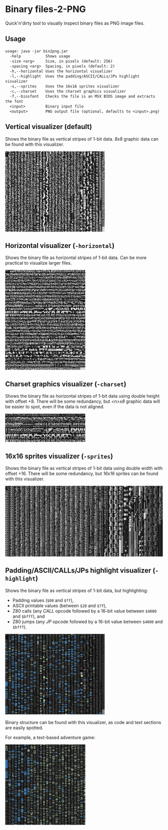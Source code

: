 # Binary files-2-PNG

Quick'n'dirty tool to visually inspect binary files as PNG image files.


## Usage

```
usage: java -jar bin2png.jar
  -help           Shows usage
  -size <arg>     Size, in pixels (default: 256)
  -spacing <arg>  Spacing, in pixels (default: 2)
  -h,--horizontal Uses the horizontal visualizer
  -l,--highlight  Uses the padding/ASCII/CALLs/JPs highlight visualizer
  -s,--sprites    Uses the 16x16 sprites visualizer
  -c,--charset    Uses the charset graphics visualizer
  -f,--biosfont   Checks the file is an MSX BIOS image and extracts the font
  <input>         Binary input file
  <output>        PNG output file (optional, defaults to <input>.png)
```


## Vertical visualizer (default)

Shows the binary file as vertical stripes of 1-bit data. _8x8_ graphic data can be found with this visualizer.

![Frogger (Konami, 1983)](images/example-default.png)


## Horizontal visualizer (`-horizontal`)

Shows the binary file as horizontal stripes of 1-bit data. Can be more practical to visualize larger files.

![Frogger (Konami, 1983)](images/example-horizontal.png)


## Charset graphics visualizer (`-charset`)

Shows the binary file as horizontal stripes of 1-bit data using double height with offset +8. There will be some redundancy, but _&lt;n&gt;x8_ graphic data will be easier to spot, even if the data is not aligned.

![Frogger (Konami, 1983)](images/example-charset.png)


## 16x16 sprites visualizer (`-sprites`)

Shows the binary file as vertical stripes of 1-bit data using double width with offset +16. There will be some redundancy, but _16x16_ sprites can be found with this visualizer.

![Pyramid Warp (T&E Soft, 1983)](images/example-sprites.png)


## Padding/ASCII/CALLs/JPs highlight visualizer (`-highlight`)

Shows the binary file as vertical stripes of 1-bit data, but highlighting:
- Padding values (`$00` and `$ff`),
- ASCII printable values (between `$20` and `$7f`),
- Z80 calls (any _CALL_ opcode followed by a 16-bit value between `$4000` and `$bfff`), and
- Z80 jumps (any _JP_ opcode followed by a 16-bit value between `$4000` and `$bfff`).

![Frogger (Konami, 1983)](images/example-highlight.png)

Binary structure can be found with this visualizer, as code and text sections are easily spotted.

For example, a text-based adventure game:

![Está en la Caja (Relevo, 2009)](images/example-highlight-2.png)
